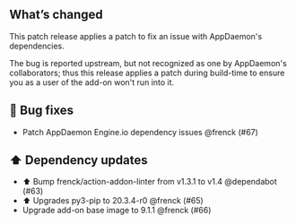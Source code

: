 ## What’s changed

This patch release applies a patch to fix an issue with AppDaemon's dependencies.

The bug is reported upstream, but not recognized as one by AppDaemon's collaborators; thus this release applies a patch during build-time to ensure you as a user of the add-on won't run into it.

## 🐛 Bug fixes

- Patch AppDaemon Engine.io dependency issues @frenck (#67)

## ⬆️ Dependency updates

- ⬆️ Bump frenck/action-addon-linter from v1.3.1 to v1.4 @dependabot (#63)
- ⬆ Upgrades py3-pip to 20.3.4-r0 @frenck (#65)
- Upgrade add-on base image to 9.1.1 @frenck (#66)
